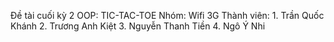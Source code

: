 Đề tài cuối kỳ 2 OOP: TIC-TAC-TOE
Nhóm: Wifi 3G
Thành viên:
    1. Trần Quốc Khánh
    2. Trương Anh Kiệt
    3. Nguyễn Thanh Tiền
    4. Ngô Ý Nhi
